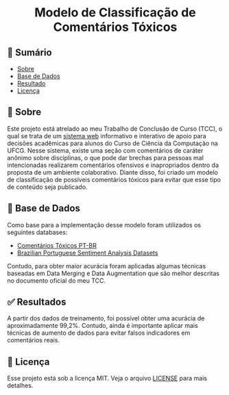 <div align="center">
  <h1> Modelo de Classificação de Comentários Tóxicos </h1>
</div>

## 📑 Sumário

- [Sobre](#about)
- [Base de Dados](#database)
- [Resultado](#results)
- [Licença](#license)

## 📝 Sobre <a name = "about"></a>

Este projeto está atrelado ao meu Trabalho de Conclusão de Curso (TCC), o qual se trata de um [sistema web](https://fubby.vercel.app) informativo e interativo de apoio para decisões acadêmicas para alunos do Curso de Ciência da Computação na UFCG. Nesse sistema, existe uma seção com comentários de caráter anônimo sobre disciplinas, o que pode dar brechas para pessoas mal intencionadas realizarem comentários ofensivos e inapropriados dentro da proposta de um ambiente colaborativo. Diante disso, foi criado um modelo de classificação de possíveis comentários tóxicos para evitar que esse tipo de conteúdo seja publicado.

## 🎲 Base de Dados <a name = "database"></a>

Como base para a implementação desse modelo foram utilizados os seguintes databases:

- [Comentários Tóxicos PT-BR](https://www.kaggle.com/datasets/gedorneto/comentrios-toxicos-ptbr?select=comentarios_toxicos_ptBR.csv)
- [Brazilian Portuguese Sentiment Analysis Datasets](https://www.kaggle.com/datasets/fredericods/ptbr-sentiment-analysis-datasets)

Contudo, para obter maior acurácia foram aplicadas algumas técnicas baseadas em Data Merging e Data Augmentation que são melhor descritas no documento oficial do meu TCC.

## ✅ Resultados <a name = "results"></a>

A partir dos dados de treinamento, foi possível obter uma acurácia de aproximadamente 99,2%. Contudo, ainda é importante aplicar mais técnicas de aumento de dados para evitar falsos indicadores em comentários reais.

## 📃 Licença <a name="license"></a>

Esse projeto está sob a licença MIT. Veja o arquivo [LICENSE](LICENSE) para mais detalhes.
